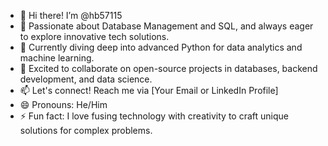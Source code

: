 - 👋 Hi there! I’m @hb57115
- 👀 Passionate about Database Management and SQL, and always eager to explore innovative tech solutions.
- 🌱 Currently diving deep into advanced Python for data analytics and machine learning.
- 💞️ Excited to collaborate on open-source projects in databases, backend development, and data science.
- 📫 Let's connect! Reach me via [Your Email or LinkedIn Profile]
- 😄 Pronouns: He/Him
- ⚡ Fun fact: I love fusing technology with creativity to craft unique solutions for complex problems.
